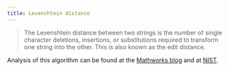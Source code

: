 ```yaml
---
title: Levenshtein distance
---
```

> The Levenshtein distance between two strings is the number of
single character deletions, insertions, or substitutions required
to transform one string into the other. This is also known as the
edit distance.

Analysis of this algorithm can be found at the
[Mathworks blog](https://blogs.mathworks.com/cleve/2017/08/14/levenshtein-edit-distance-between-strings/)
and at [NIST](https://xlinux.nist.gov/dads/HTML/Levenshtein.html).
